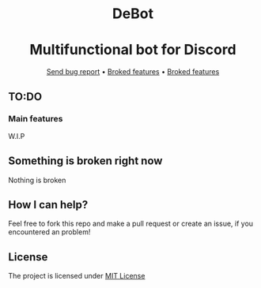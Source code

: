 <div align="center">

  # DeBot
</div>
<div align="center">

  # Multifunctional bot for Discord
</div>

<div align="center">
  <a href="https://gitlab.com/DebilosTeam/DeBot/-/issues">Send bug report</a>
  •
  <a href="https://gitlab.com/DebilosTeam/DeBot#something-is-broken-right-now">Broked features</a>
  •
  <a href="https://gitlab.com/DebilosTeam/DeBot#license">Broked features</a>
</div>

## TO:DO
### Main features
W.I.P

## Something is broken right now
Nothing is broken

## How I can help?
Feel free to fork this repo and make a pull request or create an issue, if you encountered an problem!

## License
The project is licensed under [MIT License](https://gitlab.com/DebilosTeam/DeBot/-/blob/main/LICENSE)
